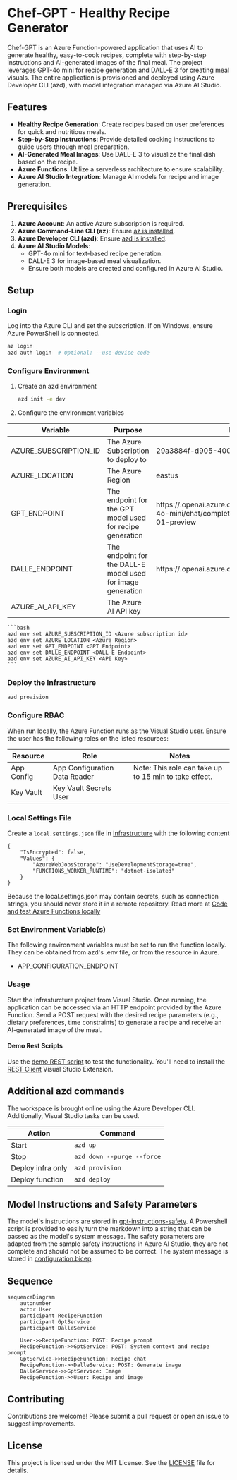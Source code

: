 # Chef-GPT - Healthy Recipe Generator
Chef-GPT is an Azure Function-powered application that uses AI to generate healthy, easy-to-cook recipes, complete with step-by-step instructions and AI-generated images of the final meal. The project leverages GPT-4o mini for recipe generation and DALL-E 3 for creating meal visuals. The entire application is provisioned and deployed using Azure Developer CLI (azd), with model integration managed via Azure AI Studio.

## Features

- **Healthy Recipe Generation**: Create recipes based on user preferences for quick and nutritious meals.
- **Step-by-Step Instructions**: Provide detailed cooking instructions to guide users through meal preparation.
- **AI-Generated Meal Images**: Use DALL-E 3 to visualize the final dish based on the recipe.
- **Azure Functions**: Utilize a serverless architecture to ensure scalability.
- **Azure AI Studio Integration**: Manage AI models for recipe and image generation.

## Prerequisites

1. **Azure Account**: An active Azure subscription is required.
1. **Azure Command-Line CLI (az)**: Ensure [az is installed](https://learn.microsoft.com/en-us/cli/azure/).
1. **Azure Developer CLI (azd)**: Ensure [azd is installed](https://learn.microsoft.com/en-us/azure/developer/azure-developer-cli/install-azd).
1. **Azure AI Studio Models**:
    - GPT-4o mini for text-based recipe generation.
    - DALL-E 3 for image-based meal visualization.
    - Ensure both models are created and configured in Azure AI Studio.

## Setup

### Login

Log into the Azure CLI and set the subscription. If on Windows, ensure Azure PowerShell is connected.

```bash
az login
azd auth login  # Optional: --use-device-code
```

### Configure Environment

1. Create an azd environment

    ```bash
    azd init -e dev
    ```

2. Configure the environment variables

| Variable              | Purpose                                                                 | Example                                                                                                                         |
|-----------------------|-------------------------------------------------------------------------|---------------------------------------------------------------------------------------------------------------------------------|
| AZURE_SUBSCRIPTION_ID | The Azure Subscription to deploy to                                     | 29a3884f-d905-4009-8e3f-d41dcfac5e1f                                                                                            |
| AZURE_LOCATION        | The Azure Region                                                        | eastus                                                                                                                          |
| GPT_ENDPOINT          | The endpoint for the GPT model used for recipe generation               | https://<azure-ai-service-name>.openai.azure.com/openai/deployments/gpt-4o-mini/chat/completions?api-version=2024-08-01-preview |
| DALLE_ENDPOINT        | The endpoint for the DALL-E model used for image generation             | https://<azure-ai-service-name>.openai.azure.com/                                                                               |
| AZURE_AI_API_KEY      | The Azure AI API key                                                    |                                                                                                                                 |


    ```bash
    azd env set AZURE_SUBSCRIPTION_ID <Azure subscription id>
    azd env set AZURE_LOCATION <Azure Region>
    azd env set GPT_ENDPOINT <GPT Endpoint>
    azd env set DALLE_ENDPOINT <DALL-E Endpoint>
    azd env set AZURE_AI_API_KEY <API Key>
    ```

### Deploy the Infrastructure

```bash
azd provision
```

### Configure RBAC

When run locally, the Azure Function runs as the Visual Studio user. Ensure the user has the following roles on the listed resources:

| Resource       | Role                          | Notes                                                 |
|----------------|-------------------------------|-------------------------------------------------------|
| App Config     | App Configuration Data Reader | Note: This role can take up to 15 min to take effect. |
| Key Vault      | Key Vault Secrets User        |                                                       |

### Local Settings File
Create a `local.settings.json` file in [Infrastructure](./src/ChefGpt/Infrastructure/) with the following content

```
{
    "IsEncrypted": false,
    "Values": {
        "AzureWebJobsStorage": "UseDevelopmentStorage=true",
        "FUNCTIONS_WORKER_RUNTIME": "dotnet-isolated"
    }
}
```

Because the local.settings.json may contain secrets, such as connection strings, you should never store it in a remote repository. Read more at [Code and test Azure Functions locally](https://learn.microsoft.com/en-us/azure/azure-functions/functions-develop-local#local-settings-file)

### Set Environment Variable(s)
The following environment variables must be set to run the function locally. They can be obtained from azd's .env file, or from the resource in Azure.

- APP_CONFIGURATION_ENDPOINT

### Usage

Start the Infrasturcture project from Visual Studio. Once running, the application can be accessed via an HTTP endpoint provided by the Azure Function. Send a POST request with the desired recipe parameters (e.g., dietary preferences, time constraints) to generate a recipe and receive an AI-generated image of the meal.

#### Demo Rest Scripts

Use the [demo REST script](./rest-scripts/Demo.http) to test the functionality. You'll need to install the [REST Client](https://marketplace.visualstudio.com/items?itemName=humao.rest-client) Visual Studio Extension.

## Additional azd commands

The workspace is brought online using the Azure Developer CLI. Additionally, Visual Studio tasks can be used.

| Action             | Command                    |
|--------------------|----------------------------|
| Start              | `azd up`                   |
| Stop               | `azd down --purge --force` |
| Deploy infra only  | `azd provision`            |
| Deploy function    | `azd deploy`               |

## Model Instructions and Safety Parameters

The model's instructions are stored in [gpt-instructions-safety](./model-instruction/gpt-instructions-safety.md). A Powershell script is provided to easily turn the markdown into a string that can be passed as the model's system message. The safety parameters are adapted from the sample safety instructions in Azure AI Studio, they are not complete and should not be assumed to be correct. The system message is stored in [configuration.bicep](./infra/configuration.bicep).

## Sequence 

``` mermaid
sequenceDiagram
    autonumber
    actor User
    participant RecipeFunction
    participant GptService
    participant DalleService
    
    User->>RecipeFunction: POST: Recipe prompt
    RecipeFunction->>GptService: POST: System context and recipe prompt
    GptService->>RecipeFunction: Recipe chat
    RecipeFunction->>DalleService: POST: Generate image
    DalleService->>GptService: Image
    RecipeFunction->>User: Recipe and image
```

## Contributing

Contributions are welcome! Please submit a pull request or open an issue to suggest improvements.

## License

This project is licensed under the MIT License. See the [LICENSE](./LICENSE) file for details.

